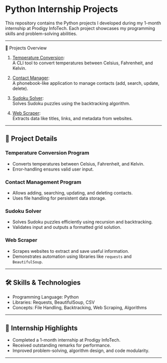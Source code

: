 # Python Internship Projects

This repository contains the Python projects I developed during my 1-month internship at Prodigy InfoTech. Each project showcases my programming skills and problem-solving abilities.

---

🚀 Projects Overview

1. [Temperature Conversion](#temperature-conversion-program):  
   A CLI tool to convert temperatures between Celsius, Fahrenheit, and Kelvin.

2. [Contact Manager](#contact-management-program):  
   A phonebook-like application to manage contacts (add, search, update, delete).

3. [Sudoku Solver](#sudoku-solver):  
   Solves Sudoku puzzles using the backtracking algorithm.

4. [Web Scraper](#web-scraper):  
   Extracts data like titles, links, and metadata from websites.

---

## 📂 Project Details

### Temperature Conversion Program
- Converts temperatures between Celsius, Fahrenheit, and Kelvin.
- Error-handling ensures valid user input.

### Contact Management Program
- Allows adding, searching, updating, and deleting contacts.
- Uses file handling for persistent data storage.

### Sudoku Solver
- Solves Sudoku puzzles efficiently using recursion and backtracking.
- Validates input and outputs a formatted grid solution.

### Web Scraper
- Scrapes websites to extract and save useful information.
- Demonstrates automation using libraries like `requests` and `BeautifulSoup`.

---

## 🛠 Skills & Technologies
- Programming Language: Python
- Libraries: Requests, BeautifulSoup, CSV
- Concepts: File Handling, Backtracking, Web Scraping, Algorithms

---

## 🏅 Internship Highlights
- Completed a 1-month internship at Prodigy InfoTech.
- Received outstanding remarks for performance.
- Improved problem-solving, algorithm design, and code modularity.

---
